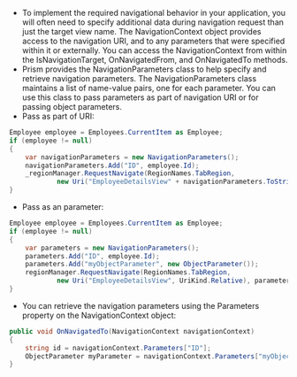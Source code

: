 - To implement the required navigational behavior in your application, you will often need to specify additional data during navigation request than just the target view name. The NavigationContext object provides access to the navigation URI, and to any parameters that were specified within it or externally. You can access the NavigationContext from within the IsNavigationTarget, OnNavigatedFrom, and OnNavigatedTo methods.
- Prism provides the NavigationParameters class to help specify and retrieve navigation parameters. The NavigationParameters class maintains a list of name-value pairs, one for each parameter. You can use this class to pass parameters as part of navigation URI or for passing object parameters.
- Pass as part of URI:
```csharp
Employee employee = Employees.CurrentItem as Employee;
if (employee != null)
{
    var navigationParameters = new NavigationParameters();
    navigationParameters.Add("ID", employee.Id);
    _regionManager.RequestNavigate(RegionNames.TabRegion,
            new Uri("EmployeeDetailsView" + navigationParameters.ToString(), UriKind.Relative));
}
```
- Pass as an parameter:
```csharp
Employee employee = Employees.CurrentItem as Employee;
if (employee != null)
{
    var parameters = new NavigationParameters();
    parameters.Add("ID", employee.Id);
    parameters.Add("myObjectParameter", new ObjectParameter());
    regionManager.RequestNavigate(RegionNames.TabRegion,
            new Uri("EmployeeDetailsView", UriKind.Relative), parameters);
}
```
- You can retrieve the navigation parameters using the Parameters property on the NavigationContext object:
```csharp
public void OnNavigatedTo(NavigationContext navigationContext)
{
    string id = navigationContext.Parameters["ID"];
    ObjectParameter myParameter = navigationContext.Parameters["myObjectParameter"];
}
```